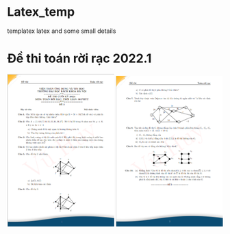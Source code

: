 # Latex_temp
templatex latex and some small details

# Đề thi toán rời rạc 2022.1 

<img src="https://github.com/huyvu15/Latex_temp/blob/main/%C4%90%E1%BB%81%20thi%20to%C3%A1n%20r%E1%BB%9Di%20r%E1%BA%A1c%202022.1/trang1.png" alt="trang 2" width="250" />

<img src="https://github.com/huyvu15/Latex_temp/blob/main/%C4%90%E1%BB%81%20thi%20to%C3%A1n%20r%E1%BB%9Di%20r%E1%BA%A1c%202022.1/trang2.png" alt="trang 2" width="250" />

